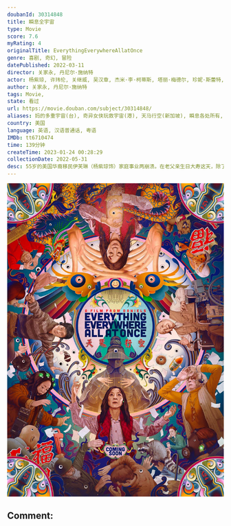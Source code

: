 ```yaml
---
doubanId: 30314848
title: 瞬息全宇宙
type: Movie
score: 7.6
myRating: 4
originalTitle: EverythingEverywhereAllatOnce
genre: 喜剧, 奇幻, 冒险
datePublished: 2022-03-11
director: 关家永, 丹尼尔·施纳特
actor: 杨紫琼, 许玮伦, 关继威, 吴汉章, 杰米·李·柯蒂斯, 塔丽·梅德尔, 珍妮·斯蕾特, 岑勇康, 比夫·威夫, 黎唯, 黎明, 李静, 苏妮特·玛尼, 阿隆·拉扎尔, 切尔西·戈德史密斯, 克雷格·亨宁森, 安东尼·莫利纳利, 丹·布朗, 帕努瓦特·安东尼·纳纳肯帕诺姆, 卡拉·玛丽·乔尔简, 兰达尔·阿切尔, 埃夫卡·科瓦拉西尤斯, 奥德丽·瓦西莱夫斯基, 布恩·平考, 蒂莫西·尤里齐, 丹尼尔·施纳特, 西协美智子, 蒂莫西·斯科特·拉尔斯顿, 兰迪·纽曼, 纳拉亚纳·卡布拉尔, 戴拉·绍, 关家永, 艾尔·亚历山大
author: 关家永, 丹尼尔·施纳特
tags: Movie, 
state: 看过
url: https://movie.douban.com/subject/30314848/
aliases: 妈的多重宇宙(台), 奇异女侠玩救宇宙(港), 天马行空(新加坡), 瞬息各处所有, 全部世界同时一切
country: 美国
language: 英语, 汉语普通话, 粤语
IMDb: tt6710474
time: 139分钟
createTime: 2023-01-24 00:28:29
collectionDate: 2022-05-31
desc: 55岁的美国华裔移民伊芙琳（杨紫琼饰）家庭事业两崩溃。在老父亲生日大寿这天，除了要阻止女儿（许玮伦饰）暴走出柜、替无用丈夫（关继威饰）擦屁股，还得去税务局向古板大婶（杰米·李·柯蒂斯饰）解释不...
---
```


![image](assets/p2869765076.jpg)

Comment: 
---

